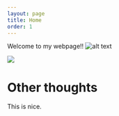 ```yaml
---
layout: page
title: Home
order: 1
---
```


Welcome to my webpage!!
![alt text](https://github.com/BorisFouotsa/BorisFouotsa.github.io/blob/pictures/image.jpg?raw=true)

![ ](https://github.com/BorisFouotsa/BorisFouotsa.github.io/tree/main/pictures/Boris.jpg?raw=true)

# Other thoughts

This is nice.


